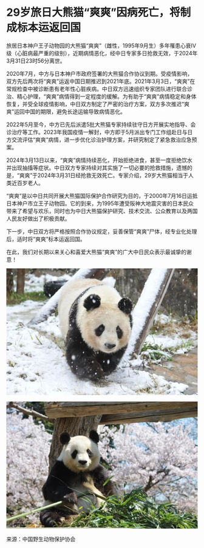 # 29岁旅日大熊猫“爽爽”因病死亡，将制成标本运返回国

旅居日本神户王子动物园的大熊猫“爽爽”（雌性，1995年9月生）多年罹患心衰IV级（心脏病最严重的级别），近期病情恶化，经中日专家多日抢救无效，于2024年3月31日23时56分离世。

2020年7月，中方与日本神户市政府签署的大熊猫合作协议到期。受疫情影响，双方先后两次将“爽爽”运返中国日期推迟到2021年底。2021年3月3日，“爽爽”在常规检查中被诊断患有老年性心脏疾病。中日双方迅速组织专家团队进行联合诊治、精心护理，“爽爽”病情得到一定程度的缓解。为有助于“爽爽”病情稳定和身体恢复，并受全球疫情影响，中日双方制定了严密的治疗方案，双方多次推迟“爽爽”运回中国的期限，避免长途运输导致病情恶化。

2022年5月至今，中方已先后派遣5批大熊猫专家持续驻守日方开展实地指导、会诊治疗等工作。2023年我国疫情一解封，中方即于5月派出专门工作组赴日与日方交流评估“爽爽”病情，进一步优化诊治护理方案，并研究制定了紧急救治应急预案。

2024年3月13日以来，“爽爽”病情持续恶化，开始拒绝进食，甚至一度拒绝饮水并出现抽搐等症状。中日双方专家持续对其实施了一切必要的抢救措施，遗憾的是，“爽爽”于2024年3月31日经抢救无效死亡。专家介绍，29岁大熊猫相当于人类近百岁老人。

“爽爽”是以中日共同开展大熊猫国际保护合作研究为目的，于2000年7月16日运抵日本神户市立王子动物园。它的到来，为1995年遭受阪神大地震灾害的日本民众带来了希望与欢乐，同时也为中日大熊猫保护研究、技术交流、公众教育以及两国人民友好做出了积极贡献。

下一步，中日双方将严格按照合作协议规定，妥善保管“爽爽”尸体，经专业化处理后，适时将“爽爽”标本运返回国。

在此，我们对长期以来关心和喜爱大熊猫“爽爽”的广大中日民众表示最诚挚的谢意！

![1934c460164d61e96c1e56a6e6db307a.jpg](https://raw.githubusercontent.com/qqhsx/qqnews_image/main/2024/04/01/29岁旅日大熊猫“爽爽”因病死亡，将制成标本运返回国/1934c460164d61e96c1e56a6e6db307a.jpg)

![58ee1f936e8bfc9f17524679077e66e9.jpg](https://raw.githubusercontent.com/qqhsx/qqnews_image/main/2024/04/01/29岁旅日大熊猫“爽爽”因病死亡，将制成标本运返回国/58ee1f936e8bfc9f17524679077e66e9.jpg)

来源：中国野生动物保护协会

